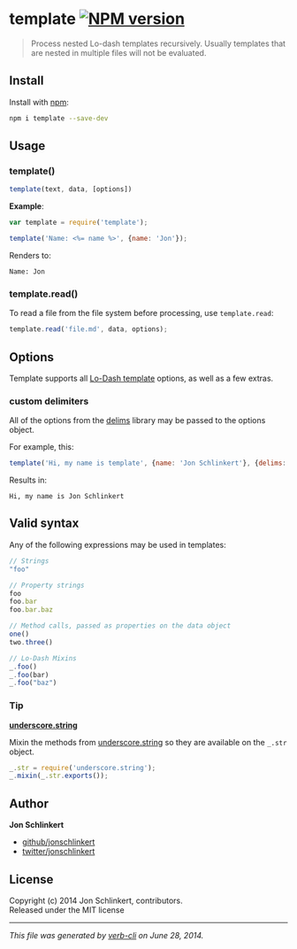 # template [![NPM version](https://badge.fury.io/js/template.png)](http://badge.fury.io/js/template)

> Process nested Lo-dash templates recursively. Usually templates that are nested in multiple files will not be evaluated.

## Install
Install with [npm](npmjs.org):

```bash
npm i template --save-dev
```

## Usage

### template()


```js
template(text, data, [options])
```

**Example**:

```js
var template = require('template');

template('Name: <%= name %>', {name: 'Jon'});
```

Renders to:

```
Name: Jon
```

### template.read()

To read a file from the file system before processing, use `template.read`:

```js
template.read('file.md', data, options);
```

## Options

Template supports all [Lo-Dash template](http://lodash.com/docs#template) options, as well as a few extras.

### custom delimiters

All of the options from the [delims](https://github.com/jonschlinkert/delims) library may be passed to the options object.

For example, this:

```js
template('Hi, my name is template', {name: 'Jon Schlinkert'}, {delims: ['']});
```

Results in:

```
Hi, my name is Jon Schlinkert
```

## Valid syntax

Any of the following expressions may be used in templates:

```js
// Strings
"foo"

// Property strings
foo
foo.bar
foo.bar.baz

// Method calls, passed as properties on the data object
one()
two.three()

// Lo-Dash Mixins
_.foo()
_.foo(bar)
_.foo("baz")
```

### Tip

**[underscore.string][str]**

Mixin the methods from [underscore.string][str] so they are available on the `_.str` object.

```js
_.str = require('underscore.string');
_.mixin(_.str.exports());
```

## Author

**Jon Schlinkert**
 
+ [github/jonschlinkert](https://github.com/jonschlinkert)
+ [twitter/jonschlinkert](http://twitter.com/jonschlinkert) 

## License
Copyright (c) 2014 Jon Schlinkert, contributors.  
Released under the MIT license

***

_This file was generated by [verb-cli](https://github.com/assemble/verb-cli) on June 28, 2014._


[str]: https://github.com/epeli/underscore.string
[str-docs]: https://github.com/epeli/underscore.string#nodejs-installation